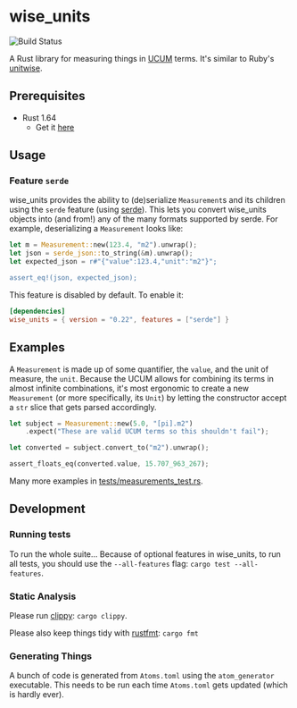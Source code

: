 # wise_units

![Build Status](http://teamcity-build.agrian.com/app/rest/builds/buildType%3Aid%3ACrates_WiseUnits_Test/statusIcon?guest=1)

A Rust library for measuring things in [UCUM](http://unitsofmeasure.org/ucum.html)
terms. It's similar to Ruby's [unitwise](https://github.com/joshwlewis/unitwise).

## Prerequisites

- Rust 1.64
  - Get it [here](https://rustup.rs/)

## Usage

### Feature `serde`

wise_units provides the ability to (de)serialize `Measurement`s and its children
using the `serde` feature (using [serde](https://serde.rs)). This lets you
convert wise_units objects into (and from!) any of the many formats supported by
serde. For example, deserializing a `Measurement` looks like:

```rust
let m = Measurement::new(123.4, "m2").unwrap();
let json = serde_json::to_string(&m).unwrap();
let expected_json = r#"{"value":123.4,"unit":"m2"}";

assert_eq!(json, expected_json);
```

This feature is disabled by default. To enable it:

```toml
[dependencies]
wise_units = { version = "0.22", features = ["serde"] }
```

## Examples

A `Measurement` is made up of some quantifier, the `value`, and the unit of measure,
the `unit`. Because the UCUM allows for combining its terms in almost infinite
combinations, it's most ergonomic to create a new `Measurement` (or more
specifically, its `Unit`) by letting the constructor accept a `str` slice that
gets parsed accordingly.

```rust
let subject = Measurement::new(5.0, "[pi].m2")
    .expect("These are valid UCUM terms so this shouldn't fail");

let converted = subject.convert_to("m2").unwrap();

assert_floats_eq(converted.value, 15.707_963_267);
```

Many more examples in [tests/measurements_test.rs](tests/measurements_test.rs).

## Development

### Running tests

To run the whole suite... Because of optional features in wise_units, to run all
tests, you should use the `--all-features` flag: `cargo test --all-features`.

### Static Analysis

Please run [clippy](https://github.com/rust-lang-nursery/rust-clippy):
`cargo clippy`.

Please also keep things tidy with
[rustfmt](https://github.com/rust-lang-nursery/rustfmt):
`cargo fmt`

### Generating Things

A bunch of code is generated from `Atoms.toml` using the `atom_generator`
executable. This needs to be run each time `Atoms.toml` gets updated (which is
hardly ever).
